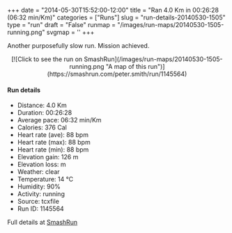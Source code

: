 +++
date = "2014-05-30T15:52:00-12:00"
title = "Ran 4.0 Km in 00:26:28 (06:32 min/Km)"
categories = ["Runs"]
slug = "run-details-20140530-1505"
type = "run"
draft = "False"
runmap = "/images/run-maps/20140530-1505-running.png"
svgmap = '<polyline points="78 7, 77 5, 65 3, 55 8, 49 15, 43 38, 41 43, 21 97, 20 100, 20 100, 26 85, 28 84, 27 82, 41 46, 50 14, 61 5, 81 0, 81 4, 76 12">'
+++

Another purposefully slow run. Mission achieved. 



<!--more-->

<center>
[![Click to see the run on SmashRun](/images/run-maps/20140530-1505-running.png "A map of this run")](https://smashrun.com/peter.smith/run/1145564)
</center>

#### Run details

* Distance: 4.0 Km
* Duration: 00:26:28
* Average pace: 06:32 min/Km
* Calories: 376 Cal
* Heart rate (ave): 88 bpm
* Heart rate (max): 88 bpm
* Heart rate (min): 88 bpm
* Elevation gain: 126 m
* Elevation loss:  m
* Weather: clear
* Temperature: 14 &deg;C
* Humidity: 90%
* Activity: running
* Source: tcxfile
* Run ID: 1145564

Full details at [SmashRun](https://smashrun.com/peter.smith/run/1145564)